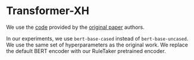 # Transformer-XH

We use the [code](https://github.com/microsoft/Transformer-XH/) provided by the [original paper](https://openreview.net/forum?id=r1eIiCNYwS) authors.

In our experiments, we use `bert-base-cased` instead of `bert-base-uncased`. We use the same set of hyperparameters as the original work. We replace the default BERT encoder with our RuleTaker pretrained encoder.
